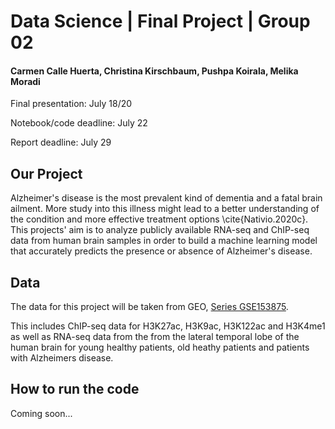# Data Science | Final Project | Group 02
#### Carmen Calle Huerta, Christina Kirschbaum, Pushpa Koirala, Melika Moradi

Final presentation: July 18/20

Notebook/code deadline: July 22

Report deadline: July 29


## Our Project

Alzheimer's disease is the most prevalent kind of dementia and a fatal brain ailment. 
More study into this illness might lead to a better understanding of the condition and more effective treatment options \cite{Nativio.2020c}. 
This projects' aim is to analyze publicly available RNA-seq and ChIP-seq data from human brain samples 
in order to build a machine learning model that accurately predicts the presence or absence of Alzheimer's disease.


## Data

The data for this project will be taken from GEO, [Series GSE153875](https://www.ncbi.nlm.nih.gov/geo/query/acc.cgi?acc=GSE153875). 

This includes ChIP-seq data for H3K27ac, H3K9ac, H3K122ac and H3K4me1 as well as RNA-seq data from the
from the lateral temporal lobe of the human brain for young healthy patients, old heathy patients and patients with Alzheimers disease.


## How to run the code

Coming soon...
